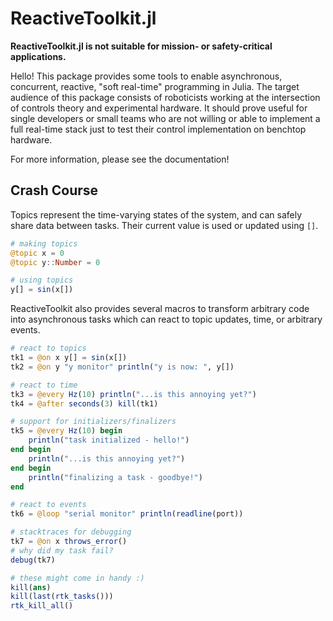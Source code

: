 # ReactiveToolkit.jl

**ReactiveToolkit.jl is not suitable for mission- or safety-critical applications.**

Hello! This package provides some tools to enable asynchronous, concurrent, reactive, "soft real-time" programming in Julia. The target audience of this package consists of roboticists working at the intersection of controls theory and experimental hardware. It should prove useful for single developers or small teams who are not willing or able to implement a full real-time stack just to test their control implementation on benchtop hardware.

For more information, please see the documentation!

## Crash Course

Topics represent the time-varying states of the system, and can safely share data between tasks. Their current value is used or updated using `[]`.
```julia
# making topics
@topic x = 0
@topic y::Number = 0

# using topics
y[] = sin(x[])
```

ReactiveToolkit also provides several macros to transform arbitrary code into asynchronous tasks which can react to topic updates, time, or arbitrary events.
```julia
# react to topics
tk1 = @on x y[] = sin(x[])
tk2 = @on y "y monitor" println("y is now: ", y[])

# react to time
tk3 = @every Hz(10) println("...is this annoying yet?")
tk4 = @after seconds(3) kill(tk1)

# support for initializers/finalizers
tk5 = @every Hz(10) begin
    println("task initialized - hello!")
end begin
    println("...is this annoying yet?")
end begin
    println("finalizing a task - goodbye!")
end

# react to events
tk6 = @loop "serial monitor" println(readline(port))

# stacktraces for debugging
tk7 = @on x throws_error()
# why did my task fail?
debug(tk7)

# these might come in handy :)
kill(ans)
kill(last(rtk_tasks()))
rtk_kill_all()
```
